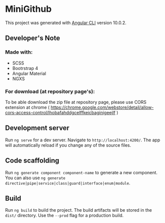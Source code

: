 # MiniGithub

This project was generated with [Angular CLI](https://github.com/angular/angular-cli) version 10.0.2.

## Developer's Note

### Made with:
* SCSS
* Bootrstrap 4
* Angular Material
* NGXS

### For download (at repository page's):
To be able download the zip file at repository page, please use CORS extension at chrome ( https://chrome.google.com/webstore/detail/allow-cors-access-control/lhobafahddgcelffkeicbaginigeejlf )

## Development server

Run `ng serve` for a dev server. Navigate to `http://localhost:4200/`. The app will automatically reload if you change any of the source files.

## Code scaffolding

Run `ng generate component component-name` to generate a new component. You can also use `ng generate directive|pipe|service|class|guard|interface|enum|module`.

## Build

Run `ng build` to build the project. The build artifacts will be stored in the `dist/` directory. Use the `--prod` flag for a production build.
